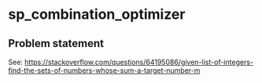 # sp_combination_optimizer

## Problem statement
See: https://stackoverflow.com/questions/64195086/given-list-of-integers-find-the-sets-of-numbers-whose-sum-a-target-number-m
